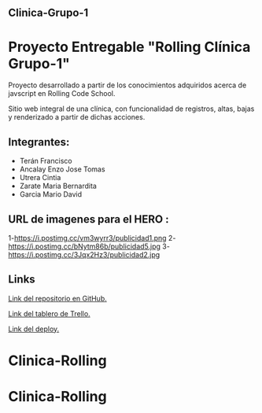 ## Clinica-Grupo-1


# Proyecto Entregable "Rolling Clínica Grupo-1"

Proyecto desarrollado a partir de los conocimientos adquiridos acerca de javscript en Rolling Code School.

Sitio web integral de una clínica, con funcionalidad de registros, altas, bajas y renderizado a partir de dichas acciones.  

## Integrantes:
 
-  Terán Francisco 
- Ancalay Enzo Jose Tomas
- Utrera Cintia 
- Zarate Maria Bernardita
- Garcia Mario David

## URL de imagenes para el HERO :
1-https://i.postimg.cc/vm3wyrr3/publicidad1.png
2-https://i.postimg.cc/bNytm86b/publicidad5.jpg
3-https://i.postimg.cc/3Jqx2Hz3/publicidad2.jpg

## Links

[Link del repositorio en GitHub.](https://github.com/MarioG314/Clinica-Grupo-1)

[Link del tablero de Trello.](https://trello.com/b/PJqV8Hgi/grupo-1-proyecto-clinica)

[Link del deploy.](https://clinica-grupo-1.vercel.app/html/home.html)

# Clinica-Rolling
# Clinica-Rolling
